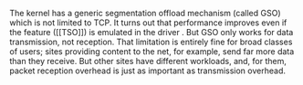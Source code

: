 The kernel has a generic segmentation offload mechanism (called GSO) which is not limited to TCP. It turns out that performance improves even if the feature ([[TSO]]) is emulated in the driver . But GSO only works for data transmission, not reception. That limitation is entirely fine for broad classes of users; sites providing content to the net, for example, send far more data than they receive. But other sites have different workloads, and, for them, packet reception overhead is just as important as transmission overhead.